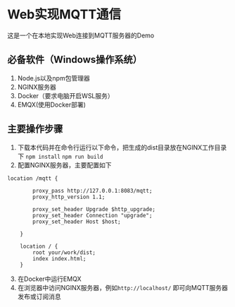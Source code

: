 # Web实现MQTT通信
这是一个在本地实现Web连接到MQTT服务器的Demo

## 必备软件（Windows操作系统）
1. Node.js以及npm包管理器
2. NGINX服务器
3. Docker（要求电脑开启WSL服务）
4. EMQX(使用Docker部署)

## 主要操作步骤
1. 下载本代码并在命令行运行以下命令，把生成的dist目录放在NGINX工作目录下
```npm install```
```npm run build```
2. 配置NGINX服务器，主要配置如下
``` 
location /mqtt {

        proxy_pass http://127.0.0.1:8083/mqtt;
        proxy_http_version 1.1;

        proxy_set_header Upgrade $http_upgrade;
        proxy_set_header Connection "upgrade";
        proxy_set_header Host $host;

    }

    location / {
        root your/work/dist;   
        index index.html;
    }
```
3. 在Docker中运行EMQX
4. 在浏览器中访问NGINX服务器，例如```http://localhost/``` 即可向MQTT服务器发布或订阅消息
